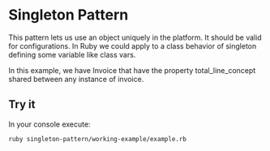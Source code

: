 # Singleton Pattern

This pattern lets us use an object uniquely in the platform. It should be valid for configurations. In Ruby we could apply to a class behavior of singleton defining some variable like class vars.

In this example, we have Invoice that have the property total_line_concept shared between any instance of invoice.

## Try it

In your console execute:
```bash
ruby singleton-pattern/working-example/example.rb
```